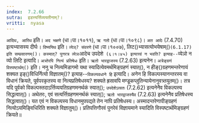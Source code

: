 ```yaml
---
index:  7.2.66
sutra:  इडत्त्यर्त्तिव्ययतीनाम्?।
vritti:  nyasa
---
```


`आदिथ, आरिथ` इति। `अद भक्षणे` (धा।पा।१०११), `ऋ गतो` (धा।पा।१०९८)। `अत आदेः` (7.4.70) इत्यभ्यासस्य दीर्घः। `विष्ययिथ` इति। `व्येञ्? संवरणे` (धा।पा।१००७), लिट()भ्यासत्योभयेषाम्()` (6.1.17) इति सम्प्रसारणम्()। कस्मात्? पुनरत्र व्येञः `आदेच उपदेशे` (६।१।४५) इत्यात्त्वं न भवति? इत्याह--`व्येञो न व्यो लिटि इत्यादि। `अत्र्तेरपि नित्यं प्रतिषेधः` इति। `ऋतो भारद्वाजस्य` (7.2.63) इत्यनेन। 
`अत्रेङ्ग्रणं विस्पष्टार्थम्()` इति। ननु च नित्यमिडागमो यथा स्यादित्येवमर्थमिङ्ग्रहणं स्यात्(), न हीङ्()ग्रहणमन्तरेणायं शक्यत इङ्()विधिर्नित्यो विज्ञातम्()? इत्याह--`विकल्पवधाने हि` इत्यादि। अनेन हि विकल्पस्यानन्तरस्य वा विधानं क्रियते, पूर्वपरकृतस्य वा नित्यप्रतिषेधस्य? शक्यते ह्रसावपि मण्डूकप्लुतिन्यायेनानुवत्र्तयुतम्()। तत्र यदि पूर्वको विकल्पस्तदाऽर्त्तिव्ययतिग्रहणमनर्थकं स्यात्(); `उपदेशेऽत्वतः` (7.2.62) इत्यनेनैव विकल्पस्य सिद्धत्वात्()। अथेतरः, एवं सत्यर्त्तिग्रहणमनर्थकं स्यात्(); `ऋतो भारद्वाजस्यैव` (7.2.63) इत्यनेनैव प्रतिषेधस्य सिद्धत्वात्()। यत एवं न विकल्पस्य विधानमुपपद्यते तेन नापि प्रतिषेधस्य। अस्मादन्तरेणापीङ्ग्रहणं नित्योऽयमिङ्विधिरिति शक्यते विज्ञातुम्()। प्रतिपत्तिगौरवं पुनरेवं विज्ञायमाने स्यादिति विस्पष्टार्थमिङ्ग्रहणं क्रियते॥
